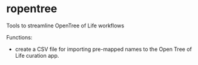 # ropentree

Tools to streamline OpenTree of Life workflows

Functions:

- create a CSV file for importing pre-mapped names to the Open Tree of Life curation app.

